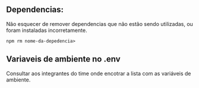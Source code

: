 ## Dependencias:

Não esquecer de remover dependencias que não estão sendo utilizadas, ou foram instaladas incorretamente.

    npm rm nome-da-depedencia>

## Variaveis de ambiente no .env

Consultar aos integrantes do time onde encotrar a lista com as variáveis de ambiente.
